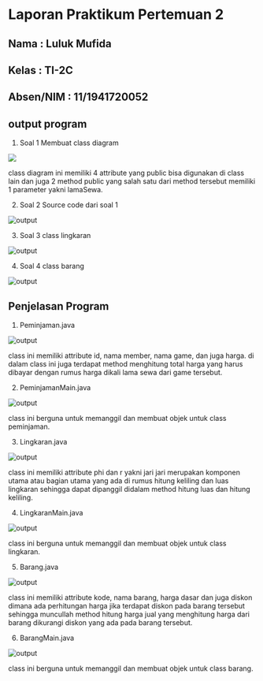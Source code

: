 # Laporan Praktikum Pertemuan 2

## Nama : Luluk Mufida

## Kelas : TI-2C

## Absen/NIM : 11/1941720052

## output program

1. Soal 1 Membuat class diagram

<img src="../gambar/ClassDiagramPeminjaman.jpg">

class diagram ini memiliki 4 attribute yang public bisa digunakan di class lain dan juga 2 method public yang salah satu dari method tersebut memiliki 1 parameter yakni lamaSewa.

2. Soal 2 Source code dari soal 1

![output](https://github.com/LulukMufida015/PBO-1941720052/blob/master/pertemuan2/gambar/output%20peminjaman.JPG)

3. Soal 3 class lingkaran

![output](https://github.com/LulukMufida015/PBO-1941720052/blob/master/pertemuan2/gambar/output%20lingkaran.JPG)

4. Soal 4 class barang

![output](https://github.com/LulukMufida015/PBO-1941720052/blob/master/pertemuan2/gambar/output%20barang.JPG)

## Penjelasan Program

1. Peminjaman.java

![output](https://github.com/LulukMufida015/PBO-1941720052/blob/master/pertemuan2/gambar/codepeminjaman.JPG)

class ini memiliki attribute id, nama member, nama game, dan juga harga. di dalam class ini juga terdapat method menghitung total harga yang harus dibayar dengan rumus harga dikali lama sewa dari game tersebut.

2. PeminjamanMain.java

![output](https://github.com/LulukMufida015/PBO-1941720052/blob/master/pertemuan2/gambar/peminjamanmain.JPG)


class ini berguna untuk memanggil dan membuat objek untuk class peminjaman.

3. Lingkaran.java

![output](https://github.com/LulukMufida015/PBO-1941720052/blob/master/pertemuan2/gambar/codelingkaran.JPG)

class ini memiliki attribute phi dan r yakni jari jari merupakan komponen utama atau bagian utama yang ada di rumus hitung keliling dan luas lingkaran sehingga dapat dipanggil didalam method hitung luas dan hitung keliling.

4. LingkaranMain.java

![output](https://github.com/LulukMufida015/PBO-1941720052/blob/master/pertemuan2/gambar/lingkaranmain.JPG)


class ini berguna untuk memanggil dan membuat objek untuk class lingkaran.

5. Barang.java

![output](https://github.com/LulukMufida015/PBO-1941720052/blob/master/pertemuan2/gambar/codebarang.JPG)


class ini memiliki attribute kode, nama barang, harga dasar dan juga diskon dimana ada perhitungan harga jika terdapat diskon pada barang tersebut sehingga muncullah method hitung harga jual yang menghitung harga dari barang dikurangi diskon yang ada pada barang tersebut.

6. BarangMain.java

![output](https://github.com/LulukMufida015/PBO-1941720052/blob/master/pertemuan2/gambar/barangmain.JPG)


class ini berguna untuk memanggil dan membuat objek untuk class barang.

